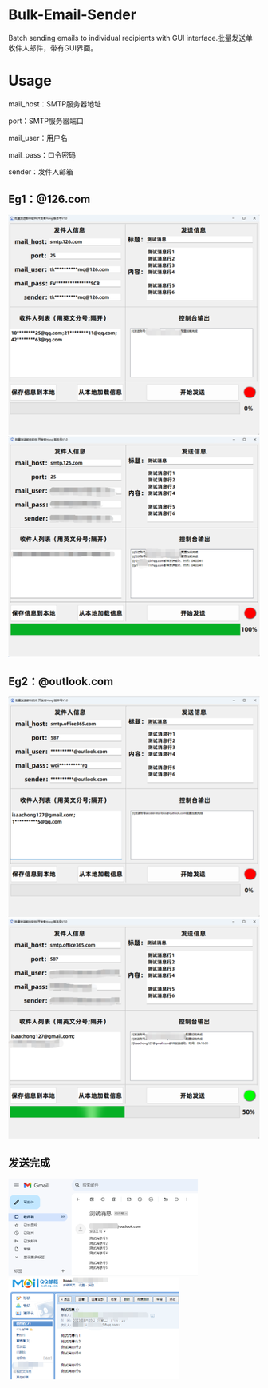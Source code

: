 # Bulk-Email-Sender
 Batch sending emails to individual recipients with GUI interface.批量发送单收件人邮件，带有GUI界面。
 
 # Usage
 mail_host：SMTP服务器地址

 port：SMTP服务器端口

 mail_user：用户名

 mail_pass：口令密码

 sender：发件人邮箱

 ## Eg1：@126.com

<img src="images/126.png" alt="image-126" style="zoom:50%;" />

<img src="images/126_complete.png" alt="image-126_complete" style="zoom:50%;" />
  
## Eg2：@outlook.com

<img src="images/outlook.png" alt="image-outlook" style="zoom:50%;" />

<img src="images/outlook_process.png" alt="image-outlook_process" style="zoom:50%;" />

## 发送完成

<img src="images/result1.png" alt="image-result1" style="zoom:50%;" />

<img src="images/result2.png" alt="image-result1" style="zoom:50%;" />
